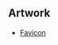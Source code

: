## Artwork

- [Favicon](https://www.figma.com/design/4fi9GDFXvHlNJapC230Ly0/Player?m=auto&t=fRHQmte8FPE2NACS-7)
